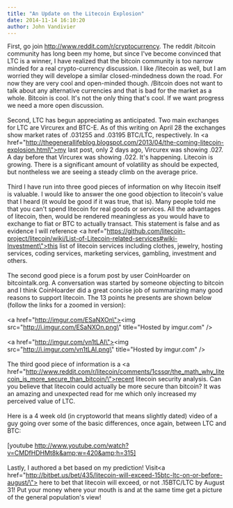 ```yaml
---
title: "An Update on the Litecoin Explosion"
date: 2014-11-14 16:10:20
author: John Vandivier
---
```




First, go join http://www.reddit.com/r/cryptocurrency. The reddit /bitcoin community has long been my home, but since I've become convinced that LTC is a winner, I have realized that the bitcoin community is too narrow minded for a real crypto-currency discussion. I like /litecoin as well, but I am worried they will develope a similar closed-mindedness down the road. For now they are very cool and open-minded though. /Bitcoin does not want to talk about any alternative currencies and that is bad for the market as a whole. Bitcoin is cool. It's not the only thing that's cool. If we want progress we need a more open discussion.<br /><br />Second, LTC has begun appreciating as anticipated. Two main exchanges for LTC are Vircurex and BTC-E. As of this writing on April 28 the exchanges show market rates of .031255 and .03195 BTC/LTC, respectively. In <a href=\"http://thegenerallifeblog.blogspot.com/2013/04/the-coming-litecoin-explosion.html\">my last post</a>, only 2 days ago, Vircurex was showing .027. A day before that Vircurex was showing .022. It's happening. Litecoin is growing. There is a significant amount of volatility as should be expected, but nontheless we are seeing a steady climb on the average price.<br /><br />Third I have run into three good pieces of information on why litecoin itself is valuable. I would like to answer the one good objection to litecoin's value that I heard (it would be good if it was true, that is). Many people told me that you can't spend litecoin for real goods or services. All the advantages of litecoin, then, would be rendered meaningless as you would have to exchange to fiat or BTC to actually transact. This statement is false and as evidence I will reference <a href=\"https://github.com/litecoin-project/litecoin/wiki/List-of-Litecoin-related-services#wiki-Investment\">this list</a> of litecoin services including clothes, jewelry, hosting services, coding services, marketing services, gambling, investment and others.<br /><br />The second good piece is a forum post by user CoinHoarder on bitcointalk.org. A conversation was started by someone objecting to bitcoin and I think CoinHoarder did a great concise job of summarizing many good reasons to support litecoin. The 13 points he presents are shown below (follow the links for a zoomed in version):<br /><br /><a href=\"http://imgur.com/ESaNXOn\"><img src=\"http://i.imgur.com/ESaNXOn.png\" title=\"Hosted by imgur.com\" /></a><br /><br /><a href=\"http://imgur.com/vn1tLAI\"><img src=\"http://i.imgur.com/vn1tLAI.png\" title=\"Hosted by imgur.com\" /></a><br /><br />The third good piece of information is a <a href=\"http://www.reddit.com/r/litecoin/comments/1cssqr/the_math_why_litecoin_is_more_secure_than_bitcoin/\">recent litecoin security analysis</a>. Can you believe that litecoin could actually be more secure than bitcoin? It was an amazing and unexpected read for me which only increased my perceived value of LTC.<br /><br />Here is a 4 week old (in cryptoworld that means slightly dated) video of a guy going over some of the basic differences, once again, between LTC and BTC:<br /><br />[youtube http://www.youtube.com/watch?v=CMDfHDHMt8k&amp;w=420&amp;h=315]<br /><br />Lastly, I authored a bet based on my prediction! Visit<a href=\"http://bitbet.us/bet/435/litecoin-will-exceed-15btc-ltc-on-or-before-august/\"> here</a> to bet that litecoin will exceed, or not .15BTC/LTC by August 31! Put your money where your mouth is and at the same time get a picture of the general population's view!